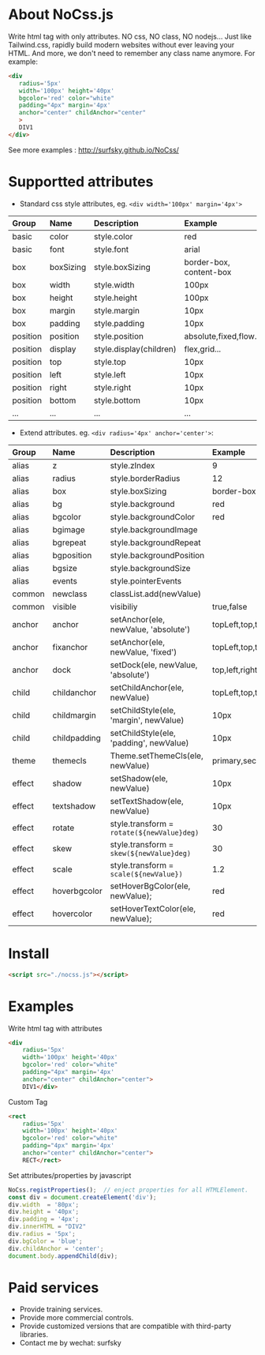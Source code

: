 # About NoCss.js

Write html tag with only attributes. NO css, NO class, NO nodejs...
Just like Tailwind.css, rapidly build modern websites without ever leaving your HTML.
And more, we don't need to remember any class name anymore.
For example:

 ``` html
<div 
    radius='5px' 
    width='100px' height='40px' 
    bgcolor='red' color="white" 
    padding="4px" margin='4px'
    anchor="center" childAnchor="center"
    >
    DIV1
</div>
```

See more examples : http://surfsky.github.io/NoCss/


# Supportted attributes

- Standard css style attributes, eg. `<div width='100px' margin='4px'>`

|Group    |Name         |Description                               | Example             |
|:--------|:------------|:-----------------------------------------|:--------------------|
|basic    |color        |style.color                               |red
|basic    |font         |style.font                                |arial
|box      |boxSizing    |style.boxSizing                           |border-box, content-box
|box      |width        |style.width                               |100px
|box      |height       |style.height                              |100px
|box      |margin       |style.margin                              |10px
|box      |padding      |style.padding                             |10px
|position |position     |style.position                            |absolute,fixed,flow...
|position |display      |style.display(children)                   |flex,grid...
|position |top          |style.top                                 |10px
|position |left         |style.left                                |10px
|position |right        |style.right                               |10px
|position |bottom       |style.bottom                              |10px
|...      |...          |...                                       |...


- Extend attributes. eg. `<div radius='4px' anchor='center'>`:

|Group    |Name         |Description                               | Example             |
|:--------|:------------|:-----------------------------------------|:--------------------|
|alias    |z            |style.zIndex                              |9
|alias    |radius       |style.borderRadius                        |12
|alias    |box          |style.boxSizing                           |border-box
|alias    |bg           |style.background                          |red
|alias    |bgcolor      |style.backgroundColor                     |red
|alias    |bgimage      |style.backgroundImage                     |
|alias    |bgrepeat     |style.backgroundRepeat                    |
|alias    |bgposition   |style.backgroundPosition                  |
|alias    |bgsize       |style.backgroundSize                      |
|alias    |events       |style.pointerEvents                       |
|common   |newclass     |classList.add(newValue)                   | 
|common   |visible      |visibiliy                                 |true,false
|anchor   |anchor       |setAnchor(ele, newValue, 'absolute')      |topLeft,top,topRight...
|anchor   |fixanchor    |setAnchor(ele, newValue, 'fixed')         |topLeft,top,topRight...
|anchor   |dock         |setDock(ele, newValue, 'absolute')        |top,left,right,bottom,fill
|child    |childanchor  |setChildAnchor(ele, newValue)             |topLeft,top,topRight...
|child    |childmargin  |setChildStyle(ele, 'margin', newValue)    |10px
|child    |childpadding |setChildStyle(ele, 'padding', newValue)   |10px
|theme    |themecls     |Theme.setThemeCls(ele, newValue)          |primary,secondary,success...
|effect   |shadow       |setShadow(ele, newValue)                  |10px
|effect   |textshadow   |setTextShadow(ele, newValue)              |10px
|effect   |rotate       |style.transform = `rotate(${newValue}deg)`|30
|effect   |skew         |style.transform = `skew(${newValue}deg)`  |30
|effect   |scale        |style.transform = `scale(${newValue})`    |1.2
|effect   |hoverbgcolor |setHoverBgColor(ele, newValue);           |red
|effect   |hovercolor   |setHoverTextColor(ele, newValue);         |red




# Install

``` html
<script src="./nocss.js"></script>
```


# Examples

Write html tag with attributes

``` html
<div 
    radius='5px' 
    width='100px' height='40px' 
    bgcolor='red' color="white" 
    padding="4px" margin='4px'
    anchor="center" childAnchor="center">
    DIV1</div>
```

Custom Tag

``` html
<rect 
    radius='5px' 
    width='100px' height='40px' 
    bgcolor='red' color="white" 
    padding="4px" margin='4px'
    anchor="center" childAnchor="center">
    RECT</rect>

```

Set attributes/properties by javascript

``` js
NoCss.registProperties();  // enject properties for all HTMLElement.
const div = document.createElement('div');
div.width  = '80px';
div.height = '40px';
div.padding = '4px';
div.innerHTML = "DIV2"
div.radius = '5px';
div.bgColor = 'blue';
div.childAnchor = 'center';
document.body.appendChild(div);
```

# Paid services

- Provide training services.
- Provide more commercial controls.
- Provide customized versions that are compatible with third-party libraries.
- Contact me by wechat: surfsky